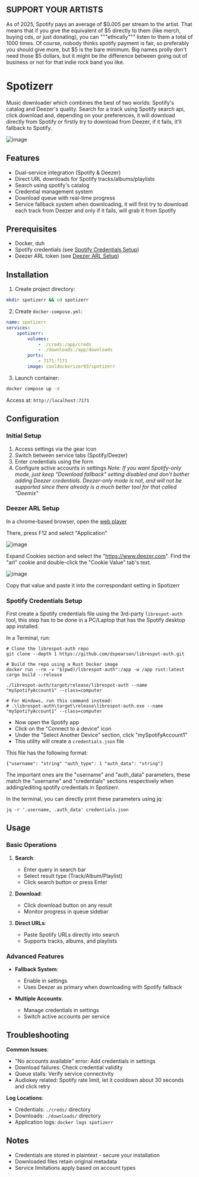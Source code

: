 ## SUPPORT YOUR ARTISTS

As of 2025, Spotify pays an average of $0.005 per stream to the artist. That means that if you give the equivalent of $5 directly to them (like merch, buying cds, or just donating), you can """ethically""" listen to them a total of 1000 times. Of course, nobody thinks spotify payment is fair, so preferably you should give more, but $5 is the bare minimum. Big names prolly don't need those $5 dollars, but it might be _the_ difference between going out of business or not for that indie rock band you like.

# Spotizerr

Music downloader which combines the best of two worlds: Spotify's catalog and Deezer's quality. Search for a track using Spotify search api, click download and, depending on your preferences, it will download directly from Spotify or firstly try to download from Deezer, if it fails, it'll fallback to Spotify.

![image](https://github.com/user-attachments/assets/69674c27-9f53-48cb-84c3-1eaf612735fb)

## Features

- Dual-service integration (Spotify & Deezer)
- Direct URL downloads for Spotify tracks/albums/playlists
- Search using spotify's catalog
- Credential management system
- Download queue with real-time progress
- Service fallback system when downloading, it will first try to download each track from Deezer and only if it fails, will grab it from Spotify

## Prerequisites

- Docker, duh
- Spotify credentials (see [Spotify Credentials Setup](#spotify-credentials-setup))
- Deezer ARL token (see [Deezer ARL Setup](#deezer-arl-setup))

## Installation

1. Create project directory:
```bash
mkdir spotizerr && cd spotizerr
```

2. Create `docker-compose.yml`:
```yaml
name: spotizerr
services:
    spotizerr:
        volumes:
            - ./creds:/app/creds
            - ./downloads:/app/downloads
        ports:
            - 7171:7171
        image: cooldockerizer93/spotizerr
```

3. Launch container:
```bash
docker compose up -d
```

Access at: `http://localhost:7171`

## Configuration

### Initial Setup
1. Access settings via the gear icon
2. Switch between service tabs (Spotify/Deezer)
3. Enter credentials using the form
4. Configure active accounts in settings
_Note: If you want Spotify-only mode, just keep "Download fallback" setting disabled and don't bother adding Deezer credentials. Deezer-only mode is not, and will not be supported since there already is a much better tool for that called "Deemix"_

### Deezer ARL Setup

In a chrome-based browser, open the [web player](https://www.deezer.com/)

There, press F12 and select "Application"

![image](https://github.com/user-attachments/assets/22e61d91-50b4-48f2-bba7-28ef45b45ee5)

Expand Cookies section and select the "https://www.deezer.com". Find the "arl" cookie and double-click the "Cookie Value" tab's text.

![image](https://github.com/user-attachments/assets/75a67906-596e-42a0-beb0-540f2748b16e)

Copy that value and paste it into the correspondant setting in Spotizerr

### Spotify Credentials Setup

First create a Spotify credentials file using the 3rd-party `librespot-auth` tool, this step has to be done in a PC/Laptop that has the Spotify desktop app installed.

In a Terminal, run:

```shell
# Clone the librespot-auth repo
git clone --depth 1 https://github.com/dspearson/librespot-auth.git

# Build the repo using a Rust Docker image
docker run --rm -v "$(pwd)/librespot-auth":/app -w /app rust:latest cargo build --release

./librespot-auth/target/release/librespot-auth --name "mySpotifyAccount1" --class=computer

# For Windows, run this command instead:
# .\librespot-auth\target\release\librespot-auth.exe --name "mySpotifyAccount1" --class=computer
```

- Now open the Spotify app
- Click on the "Connect to a device" icon
- Under the "Select Another Device" section, click "mySpotifyAccount1"
- This utility will create a `credentials.json` file

This file has the following format:

```
{"username": "string" "auth_type": 1 "auth_data": "string"}
```

The important ones are the "username" and "auth_data" parameters, these match the "username" and "credentials" sections respectively when adding/editing spotify credentials in Spotizerr.

In the terminal, you can directly print these parameters using jq:

```
jq -r '.username, .auth_data' credentials.json
```

## Usage

### Basic Operations
1. **Search**:
   - Enter query in search bar
   - Select result type (Track/Album/Playlist)
   - Click search button or press Enter

2. **Download**:
   - Click download button on any result
   - Monitor progress in queue sidebar

3. **Direct URLs**:
   - Paste Spotify URLs directly into search
   - Supports tracks, albums, and playlists

### Advanced Features
- **Fallback System**:
  - Enable in settings
  - Uses Deezer as primary when downloading with Spotify fallback

- **Multiple Accounts**:
  - Manage credentials in settings
  - Switch active accounts per service

## Troubleshooting

**Common Issues**:
- "No accounts available" error: Add credentials in settings
- Download failures: Check credential validity
- Queue stalls: Verify service connectivity
- Audiokey related: Spotify rate limit, let it cooldown about 30 seconds and click retry

**Log Locations**:
- Credentials: `./creds/` directory
- Downloads: `./downloads/` directory
- Application logs: `docker logs spotizerr`

## Notes

- Credentials are stored in plaintext - secure your installation
- Downloaded files retain original metadata
- Service limitations apply based on account types
